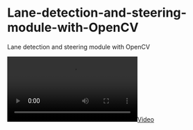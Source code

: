 # Lane-detection-and-steering-module-with-OpenCV
Lane detection and steering module with OpenCV

[![Video](D:\Lane-detection-and-steering-module-with-OpenCV-main\Detect_drive.mp4)](https://www.youtube.com/watch?v=YOUR_VIDEO_ID)
